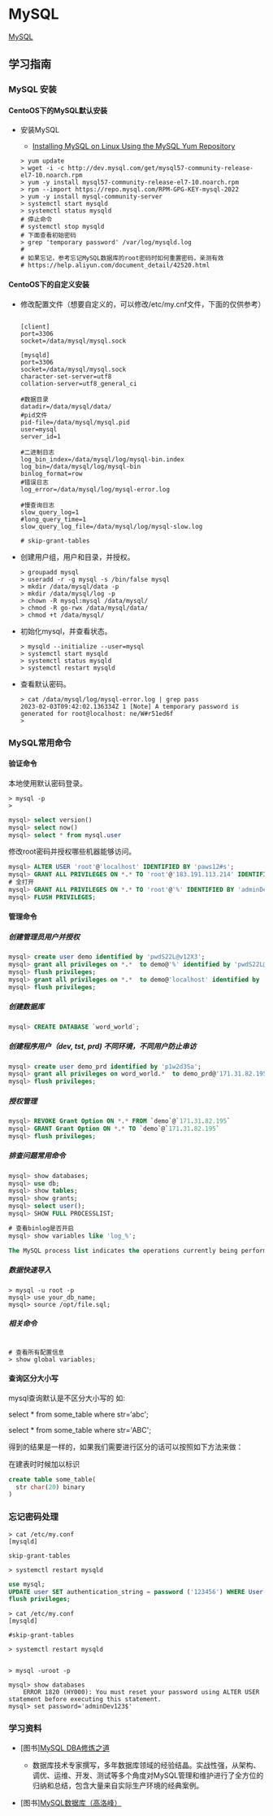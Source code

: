 # MySQL

[MySQL](https://www.mysql.com)

## 学习指南

### MySQL 安装

#### CentoOS下的MySQL默认安装

* 安装MySQL
  * [Installing MySQL on Linux Using the MySQL Yum Repository](https://dev.mysql.com/doc/mysql-installation-excerpt/5.7/en/linux-installation-yum-repo.html)
  
  ```shell
  > yum update
  > wget -i -c http://dev.mysql.com/get/mysql57-community-release-el7-10.noarch.rpm
  > yum -y install mysql57-community-release-el7-10.noarch.rpm
  > rpm --import https://repo.mysql.com/RPM-GPG-KEY-mysql-2022
  > yum -y install mysql-community-server
  > systemctl start mysqld
  > systemctl status mysqld
  # 停止命令
  # systemctl stop mysqld
  # 下面查看初始密码
  > grep 'temporary password' /var/log/mysqld.log
  # 
  # 如果忘记，参考忘记MySQL数据库的root密码时如何重置密码，亲测有效
  # https://help.aliyun.com/document_detail/42520.html
  ```

#### CentoOS下的自定义安装

* 修改配置文件（想要自定义的，可以修改/etc/my.cnf文件，下面的仅供参考）

  ```text

  [client]
  port=3306
  socket=/data/mysql/mysql.sock

  [mysqld]
  port=3306
  socket=/data/mysql/mysql.sock
  character-set-server=utf8
  collation-server=utf8_general_ci

  #数据目录
  datadir=/data/mysql/data/
  #pid文件
  pid-file=/data/mysql/mysql.pid
  user=mysql
  server_id=1

  #二进制日志
  log_bin_index=/data/mysql/log/mysql-bin.index
  log_bin=/data/mysql/log/mysql-bin
  binlog_format=row
  #错误日志
  log_error=/data/mysql/log/mysql-error.log

  #慢查询日志
  slow_query_log=1
  #long_query_time=1
  slow_query_log_file=/data/mysql/log/mysql-slow.log

  # skip-grant-tables

  ```

* 创建用户组，用户和目录，并授权。

  ```shell
  > groupadd mysql
  > useradd -r -g mysql -s /bin/false mysql
  > mkdir /data/mysql/data -p
  > mkdir /data/mysql/log -p
  > chown -R mysql:mysql /data/mysql/
  > chmod -R go-rwx /data/mysql/data/
  > chmod +t /data/mysql/
  ```

* 初始化mysql，并查看状态。

  ```shell
  > mysqld --initialize --user=mysql
  > systemctl start mysqld
  > systemctl status mysqld
  > systemctl restart mysqld
  ```

* 查看默认密码。

  ```shell
  > cat /data/mysql/log/mysql-error.log | grep pass
  2023-02-03T09:42:02.136334Z 1 [Note] A temporary password is generated for root@localhost: ne/W#r51ed6f
  >
  ```

### MySQL常用命令

#### 验证命令

本地使用默认密码登录。

```shell
> mysql -p
>
```

```sql
mysql> select version()
mysql> select now()
mysql> select * from mysql.user
```

修改root密码并授权哪些机器能够访问。

```sql
mysql> ALTER USER 'root'@'localhost' IDENTIFIED BY 'paws12#s';
mysql> GRANT ALL PRIVILEGES ON *.* TO 'root'@'183.191.113.214' IDENTIFIED BY 'paws12#s' WITH GRANT OPTION;
# 全打开
mysql> GRANT ALL PRIVILEGES ON *.* TO 'root'@'%' IDENTIFIED BY 'adminDev123$' WITH GRANT OPTION;
mysql> FLUSH PRIVILEGES;
```

#### 管理命令

##### 创建管理员用户并授权

```sql
mysql> create user demo identified by 'pwdS22L@v12X3';
mysql> grant all privileges on *.*  to demo@'%' identified by 'pwdS22L@v12X3';
mysql> flush privileges;
mysql> grant all privileges on *.*  to demo@'localhost' identified by 'pwdS22L@v12X3';
mysql> flush privileges;
```

##### 创建数据库

```sql
mysql> CREATE DATABASE `word_world`;
```

##### 创建程序用户（dev, tst, prd) 不同环境，不同用户防止串访

```sql
mysql> create user demo_prd identified by 'p1w2d3Sa';
mysql> grant all privileges on word_world.*  to demo_prd@'171.31.82.195' identified by 'p1w2d3Sa';
mysql> flush privileges;
```

##### 授权管理

```sql
mysql> REVOKE Grant Option ON *.* FROM `demo`@`171.31.82.195`
mysql> GRANT Grant Option ON *.* TO `demo`@`171.31.82.195`
mysql> flush privileges;
```

##### 排查问题常用命令

```sql
mysql> show databases;
mysql> use db;
mysql> show tables;
mysql> show grants;
mysql> select user();
mysql> SHOW FULL PROCESSLIST;

# 查看binlog是否开启
mysql> show variables like 'log_%';

The MySQL process list indicates the operations currently being performed by the set of threads executing within the server.
```

##### 数据快速导入

```shell
> mysql -u root -p 
mysql> use your_db_name;
mysql> source /opt/file.sql;
```

##### 相关命令

``` shell

# 查看所有配置信息
> show global variables;

```

#### 查询区分大小写

mysql查询默认是不区分大小写的 如:

  select * from some_table where str=‘abc';

  select * from some_table where str='ABC';

得到的结果是一样的，如果我们需要进行区分的话可以按照如下方法来做：

在建表时时候加以标识

``` sql
create table some_table(
  str char(20) binary
)
```

### 忘记密码处理

``` shell
> cat /etc/my.conf
[mysqld]

skip-grant-tables

```

``` shell
> systemctl restart mysqld

```

``` sql
use mysql;
UPDATE user SET authentication_string = password ('123456') WHERE User = 'root';
flush privileges;
```

``` shell
> cat /etc/my.conf
[mysqld]

#skip-grant-tables

```

``` shell
> systemctl restart mysqld
```

``` shell

> mysql -uroot -p

mysql> show databases
    ERROR 1820 (HY000): You must reset your password using ALTER USER statement before executing this statement.
mysql> set password='adminDev123$'

```

### 学习资料

* [图书][MySQL DBA修炼之道](http://product.dangdang.com/24194120.html)
  * 数据库技术专家撰写，多年数据库领域的经验结晶。实战性强，从架构、调优、运维、开发、测试等多个角度对MySQL管理和维护进行了全方位的归纳和总结，包含大量来自实际生产环境的经典案例。

* [图书][MySQL数据库（高洛峰）](http://study.163.com/course/introduction/247003.htm#/courseDetail)
